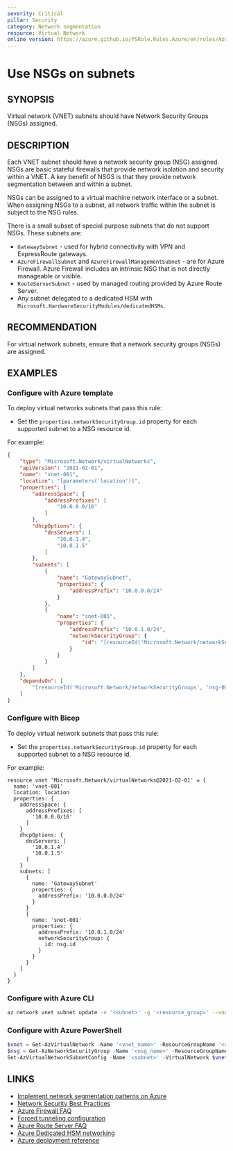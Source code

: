 ```yaml
---
severity: Critical
pillar: Security
category: Network segmentation
resource: Virtual Network
online version: https://azure.github.io/PSRule.Rules.Azure/en/rules/Azure.VNET.UseNSGs/
---
```


# Use NSGs on subnets

## SYNOPSIS

Virtual network (VNET) subnets should have Network Security Groups (NSGs) assigned.

## DESCRIPTION

Each VNET subnet should have a network security group (NSG) assigned.
NSGs are basic stateful firewalls that provide network isolation and security within a VNET.
A key benefit of NSGS is that they provide network segmentation between and within a subnet.

NSGs can be assigned to a virtual machine network interface or a subnet.
When assigning NSGs to a subnet, all network traffic within the subnet is subject to the NSG rules.

There is a small subset of special purpose subnets that do not support NSGs.
These subnets are:

- `GatewaySubnet` - used for hybrid connectivity with VPN and ExpressRoute gateways.
- `AzureFirewallSubnet` and `AzureFirewallManagementSubnet` - are for Azure Firewall.
  Azure Firewall includes an intrinsic NSG that is not directly manageable or visible.
- `RouteServerSubnet` - used by managed routing provided by Azure Route Server.
- Any subnet delegated to a dedicated HSM with `Microsoft.HardwareSecurityModules/dedicatedHSMs`.

## RECOMMENDATION

For virtual network subnets, ensure that a network security groups (NSGs) are assigned.

## EXAMPLES

### Configure with Azure template

To deploy virtual networks subnets that pass this rule:

- Set the `properties.networkSecurityGroup.id` property for each supported subnet to a NSG resource id.

For example:

```json
{
    "type": "Microsoft.Network/virtualNetworks",
    "apiVersion": "2021-02-01",
    "name": "vnet-001",
    "location": "[parameters('location')]",
    "properties": {
        "addressSpace": {
            "addressPrefixes": [
                "10.0.0.0/16"
            ]
        },
        "dhcpOptions": {
            "dnsServers": [
                "10.0.1.4",
                "10.0.1.5"
            ]
        },
        "subnets": [
            {
                "name": "GatewaySubnet",
                "properties": {
                    "addressPrefix": "10.0.0.0/24"
                }
            },
            {
                "name": "snet-001",
                "properties": {
                    "addressPrefix": "10.0.1.0/24",
                    "networkSecurityGroup": {
                        "id": "[resourceId('Microsoft.Network/networkSecurityGroups', 'nsg-001')]"
                    }
                }
            }
        ]
    },
    "dependsOn": [
        "[resourceId('Microsoft.Network/networkSecurityGroups', 'nsg-001')]"
    ]
}
```

### Configure with Bicep

To deploy virtual network subnets that pass this rule:

- Set the `properties.networkSecurityGroup.id` property for each supported subnet to a NSG resource id.

For example:

```bicep
resource vnet 'Microsoft.Network/virtualNetworks@2021-02-01' = {
  name: 'vnet-001'
  location: location
  properties: {
    addressSpace: {
      addressPrefixes: [
        '10.0.0.0/16'
      ]
    }
    dhcpOptions: {
      dnsServers: [
        '10.0.1.4'
        '10.0.1.5'
      ]
    }
    subnets: [
      {
        name: 'GatewaySubnet'
        properties: {
          addressPrefix: '10.0.0.0/24'
        }
      }
      {
        name: 'snet-001'
        properties: {
          addressPrefix: '10.0.1.0/24'
          networkSecurityGroup: {
            id: nsg.id
          }
        }
      }
    ]
  }
}
```

### Configure with Azure CLI

```bash
az network vnet subnet update -n '<subnet>' -g '<resource_group>' --vnet-name '<vnet_name>' --network-security-group '<nsg_name>`
```

### Configure with Azure PowerShell

```powershell
$vnet = Get-AzVirtualNetwork -Name '<vnet_name>' -ResourceGroupName '<resource_group>'
$nsg = Get-AzNetworkSecurityGroup -Name '<nsg_name>' -ResourceGroupName '<resource_group>'
Set-AzVirtualNetworkSubnetConfig -Name '<subnet>' -VirtualNetwork $vnet -AddressPrefix '10.0.1.0/24' -NetworkSecurityGroup $nsg
```

## LINKS

- [Implement network segmentation patterns on Azure](https://docs.microsoft.com/azure/architecture/framework/security/design-network-segmentation)
- [Network Security Best Practices](https://docs.microsoft.com/azure/security/fundamentals/network-best-practices#logically-segment-subnets)
- [Azure Firewall FAQ](https://docs.microsoft.com/azure/firewall/firewall-faq#are-network-security-groups-nsgs-supported-on-the-azure-firewall-subnet)
- [Forced tunneling configuration](https://docs.microsoft.com/azure/firewall/forced-tunneling#forced-tunneling-configuration)
- [Azure Route Server FAQ](https://docs.microsoft.com/azure/route-server/route-server-faq#can-i-associate-a-network-security-group-nsg-to-the-routeserversubnet)
- [Azure Dedicated HSM networking](https://docs.microsoft.com/azure/dedicated-hsm/networking#subnets)
- [Azure deployment reference](https://docs.microsoft.com/azure/templates/microsoft.network/virtualnetworks)
